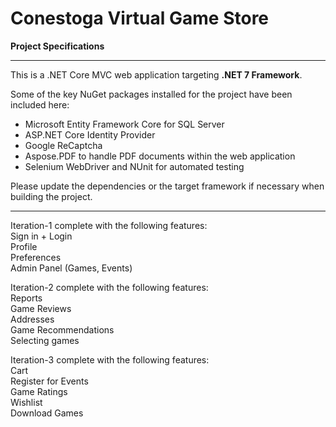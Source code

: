 # Conestoga Virtual Game Store

**Project Specifications**

***
This is a .NET Core MVC web application targeting **.NET 7 Framework**.<br>

Some of the key NuGet packages installed for the project have been included here:

<ul>
  <li>
      Microsoft Entity Framework Core for SQL Server
  </li>
  <li>
      ASP.NET Core Identity Provider
  </li>
  <li>
      Google ReCaptcha
  </li>
   <li>
      Aspose.PDF to handle PDF documents within the web application
  </li>
   <li>
      Selenium WebDriver and NUnit for automated testing
  </li>
</ul>

Please update the dependencies or the target framework if necessary when building the project.


***
Iteration-1 complete with the following features:<br>
Sign in + Login<br>
Profile<br>
Preferences<br>
Admin Panel (Games, Events)<br>

Iteration-2 complete with the following features:<br>
Reports<br>
Game Reviews<br>
Addresses<br>
Game Recommendations<br>
Selecting games<br>

Iteration-3 complete with the following features:<br>
Cart<br>
Register for Events<br>
Game Ratings<br>
Wishlist<br>
Download Games<br>
